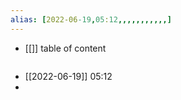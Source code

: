 ```yaml
---
alias: [2022-06-19,05:12,,,,,,,,,,,]
---
```

- [[]]
table of content
```toc
```

- [[2022-06-19]] 05:12
- 